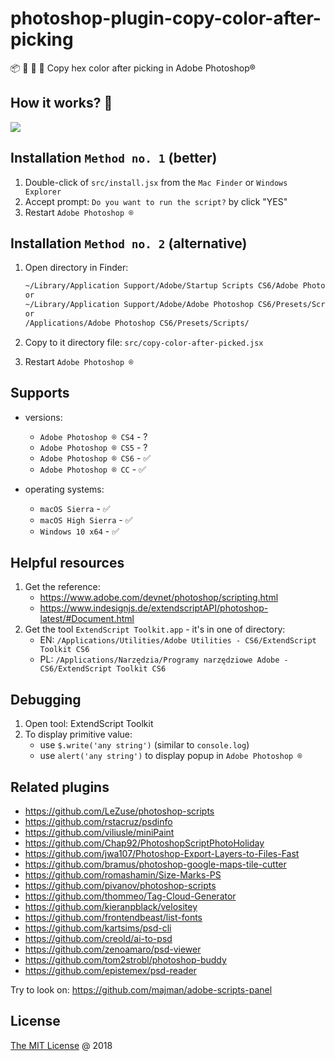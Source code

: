 # photoshop-plugin-copy-color-after-picking

:package: :tulip: :art: :nut_and_bolt: Copy hex color after picking in Adobe Photoshop®

## How it works? 🚀

![](./images/demo.gif)

## Installation `Method no. 1` (better)

1. Double-click of `src/install.jsx` from the `Mac Finder` or `Windows Explorer`
2. Accept prompt: `Do you want to run the script?` by click "YES"
3. Restart `Adobe Photoshop ®`

## Installation `Method no. 2` (alternative)

1. Open directory in Finder:

    ```markdown
    ~/Library/Application Support/Adobe/Startup Scripts CS6/Adobe Photoshop
    or
    ~/Library/Application Support/Adobe/Adobe Photoshop CS6/Presets/Scripts
    or
    /Applications/Adobe Photoshop CS6/Presets/Scripts/
    ```

2. Copy to it directory file: `src/copy-color-after-picked.jsx`
3. Restart `Adobe Photoshop ®`

## Supports

* versions:

    * `Adobe Photoshop ® CS4` - ?
    * `Adobe Photoshop ® CS5` - ?
    * `Adobe Photoshop ® CS6` - :white_check_mark:
    * `Adobe Photoshop ® CC` - :white_check_mark:

* operating systems:

    * `macOS Sierra` - :white_check_mark:
    * `macOS High Sierra` - :white_check_mark:
    * `Windows 10 x64` -  :white_check_mark:

## Helpful resources

1. Get the reference:
    - https://www.adobe.com/devnet/photoshop/scripting.html
    - https://www.indesignjs.de/extendscriptAPI/photoshop-latest/#Document.html
2. Get the tool `ExtendScript Toolkit.app` - it's in one of directory:
    - EN: `/Applications/Utilities/Adobe Utilities - CS6/ExtendScript Toolkit CS6`
    - PL: `/Applications/Narzędzia/Programy narzędziowe Adobe - CS6/ExtendScript Toolkit CS6`

## Debugging

1. Open tool: ExtendScript Toolkit
2. To display primitive value:
    - use `$.write('any string')` (similar to `console.log`)
    - use `alert('any string')` to display popup in `Adobe Photoshop ®`

## Related plugins

* https://github.com/LeZuse/photoshop-scripts
* https://github.com/rstacruz/psdinfo
* https://github.com/viliusle/miniPaint
* https://github.com/Chap92/PhotoshopScriptPhotoHoliday
* https://github.com/jwa107/Photoshop-Export-Layers-to-Files-Fast
* https://github.com/bramus/photoshop-google-maps-tile-cutter
* https://github.com/romashamin/Size-Marks-PS
* https://github.com/pivanov/photoshop-scripts
* https://github.com/thommeo/Tag-Cloud-Generator
* https://github.com/kieranpblack/velositey
* https://github.com/frontendbeast/list-fonts
* https://github.com/kartsims/psd-cli
* https://github.com/creold/ai-to-psd
* https://github.com/zenoamaro/psd-viewer
* https://github.com/tom2strobl/photoshop-buddy
* https://github.com/epistemex/psd-reader

Try to look on: https://github.com/majman/adobe-scripts-panel

## License

[The MIT License](https://piecioshka.mit-license.org) @ 2018
